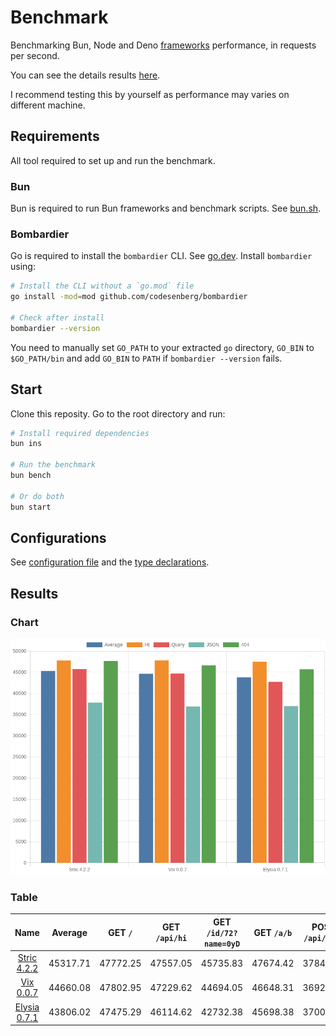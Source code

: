 # Benchmark
Benchmarking Bun, Node and Deno [frameworks](/src) performance, in requests per second.

You can see the details results [here](/results/index.md). 

I recommend testing this by yourself as performance may varies on different machine.

## Requirements
All tool required to set up and run the benchmark.

### Bun
Bun is required to run Bun frameworks and benchmark scripts. See [bun.sh](https://bun.sh).

### Bombardier
Go is required to install the `bombardier` CLI. See [go.dev](https://go.dev).
Install `bombardier` using:
```bash
# Install the CLI without a `go.mod` file
go install -mod=mod github.com/codesenberg/bombardier

# Check after install
bombardier --version
```
You need to manually set `GO_PATH` to your extracted `go` directory, `GO_BIN` to `$GO_PATH/bin` and add `GO_BIN` to `PATH` if `bombardier --version` fails.

## Start
Clone this reposity. Go to the root directory and run:
```bash
# Install required dependencies
bun ins

# Run the benchmark
bun bench

# Or do both
bun start
```

## Configurations
See [configuration file](/config.ts) and the [type declarations](/lib/types.ts). 

## Results

### Chart
![Chart](/results/chart.png)

### Table 


| Name | Average | GET `/` | GET `/api/hi` | GET `/id/72?name=0yD` | GET `/a/b` | POST `/api/json` |
|  :---: | :---: | :---: | :---: | :---: | :---: | :---: |
| [Stric 4.2.2](/results/main/Stric) | 45317.71 | 47772.25 | 47557.05 | 45735.83 | 47674.42 | 37849.00 |
| [Vix 0.0.7](/results/main/Vix) | 44660.08 | 47802.95 | 47229.62 | 44694.05 | 46648.31 | 36925.45 |
| [Elysia 0.7.1](/results/main/Elysia) | 43806.02 | 47475.29 | 46114.62 | 42732.38 | 45698.38 | 37009.42 |